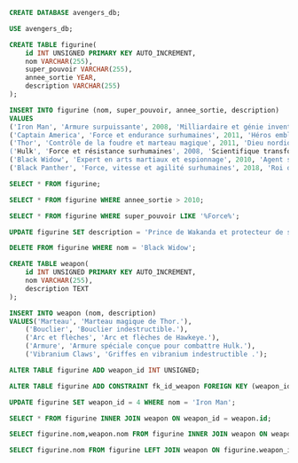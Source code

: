 <!-- Exercice avec une base de données pour des figurine Avengers : -->
<!-- Créez une base de données avec le nom avengers_db : -->

```sql
CREATE DATABASE avengers_db;
```

<!-- Sélectionnez la base de données nouvellement créée : -->

```sql
USE avengers_db;
```

<!-- Créez la table "figurine" avec des colonnes telles que "id" (clé primaire), "nom", "super_pouvoir", "annee_sortie" et "description" : -->

```sql
CREATE TABLE figurine(
    id INT UNSIGNED PRIMARY KEY AUTO_INCREMENT,
    nom VARCHAR(255),
    super_pouvoir VARCHAR(255),
    annee_sortie YEAR,
    description VARCHAR(255)
);
```

<!-- Insérez des données dans la table "figurine" pour représenter des figurine Avengers :
('Iron Man', 'Armure surpuissante', 2008, 'Milliardaire et génie inventeur.'),
('Captain America', 'Force et endurance surhumaines', 2011, 'Héros emblématique de la Seconde Guerre mondiale.'),
('Thor', 'Contrôle de la foudre et marteau magique', 2011, 'Dieu nordique du tonnerre et prince d'Asgard.'),
('Hulk', 'Force et résistance surhumaines', 2008, 'Scientifique transformé en monstre vert lorsqu'il est en colère.'),
('Black Widow', 'Expert en arts martiaux et espionnage', 2010, 'Agent secret russe doté de grandes compétences.'),
('Black Panther', 'Force, vitesse et agilité surhumaines', 2018, 'Roi du Wakanda et protecteur de son peuple.'); -->

```sql
INSERT INTO figurine (nom, super_pouvoir, annee_sortie, description)
VALUES
('Iron Man', 'Armure surpuissante', 2008, 'Milliardaire et génie inventeur.'),
('Captain America', 'Force et endurance surhumaines', 2011, 'Héros emblématique de la Seconde Guerre mondiale.'),
('Thor', 'Contrôle de la foudre et marteau magique', 2011, 'Dieu nordique du tonnerre et prince d\'Asgard.'),
('Hulk', 'Force et résistance surhumaines', 2008, 'Scientifique transformé en monstre vert lorsqu\'il est en colère.'),
('Black Widow', 'Expert en arts martiaux et espionnage', 2010, 'Agent secret russe doté de grandes compétences.'),
('Black Panther', 'Force, vitesse et agilité surhumaines', 2018, 'Roi du Wakanda et protecteur de son peuple.');
```


<!-- Effectuez des requêtes pour afficher les figurine Avengers :
Afficher toutes les figurine : -->

```sql
SELECT * FROM figurine;
```

<!-- Afficher les figurine sorties après 2010 : -->
```sql
SELECT * FROM figurine WHERE annee_sortie > 2010;
```

<!-- Afficher les figurine avec le pouvoir "Force" dans leur super_pouvoir : -->
```sql
SELECT * FROM figurine WHERE super_pouvoir LIKE '%Force%';
```

<!-- Modifiez une figurine dans la table "figurine" :
Modifiez la description de "Black Panther" pour "Prince de Wakanda et protecteur de son peuple." -->
```sql
UPDATE figurine SET description = 'Prince de Wakanda et protecteur de son peuple.' WHERE nom = 'Black Panther';
```

<!-- Supprimez la figurine Black Widow de la table "figurine" : -->
```sql
DELETE FROM figurine WHERE nom = 'Black Widow';
```

<!-- Créer la table "weapon" avec des colonnes telles que "id" (clé primaire), "nom", "description" : -->
```sql
CREATE TABLE weapon(
    id INT UNSIGNED PRIMARY KEY AUTO_INCREMENT,
    nom VARCHAR(255),
    description TEXT
);
```

<!-- Insérez des données dans la table "weapon" pour représenter des armes Avengers : -->
```sql
INSERT INTO weapon (nom, description)
VALUES('Marteau', 'Marteau magique de Thor.'),
    ('Bouclier', 'Bouclier indestructible.'),
    ('Arc et flèches', 'Arc et flèches de Hawkeye.'),
    ('Armure', 'Armure spéciale conçue pour combattre Hulk.'),
    ('Vibranium Claws', 'Griffes en vibranium indestructible .');
```

<!-- Modifier la table "figurine" pour ajouter une colonne "weapon_id" : -->

```sql
ALTER TABLE figurine ADD weapon_id INT UNSIGNED;
```

<!-- Modifier la table "figurine" pour ajouter une contrainte de clé étrangère avec la table "weapon" : -->
```sql
ALTER TABLE figurine ADD CONSTRAINT fk_id_weapon FOREIGN KEY (weapon_id) REFERENCES weapon(id);
```

<!-- Mettre la table "weapon" en relation avec la table "figurine" : -->
```sql
UPDATE figurine SET weapon_id = 4 WHERE nom = 'Iron Man';
```

```sql
SELECT * FROM figurine INNER JOIN weapon ON weapon_id = weapon.id;
```

<!-- non avenger et arme dont annee de sortie > 2010> -->
```sql
SELECT figurine.nom,weapon.nom FROM figurine INNER JOIN weapon ON weapon_id = weapon.id WHERE figurine.annee_sortie>2010;
```

<!-- recuperer le nom des figurines qui n'ont pas d'armes -->
```sql
SELECT figurine.nom FROM figurine LEFT JOIN weapon ON figurine.weapon_id = weapon.id WHERE weapon.id IS NULL;
```
